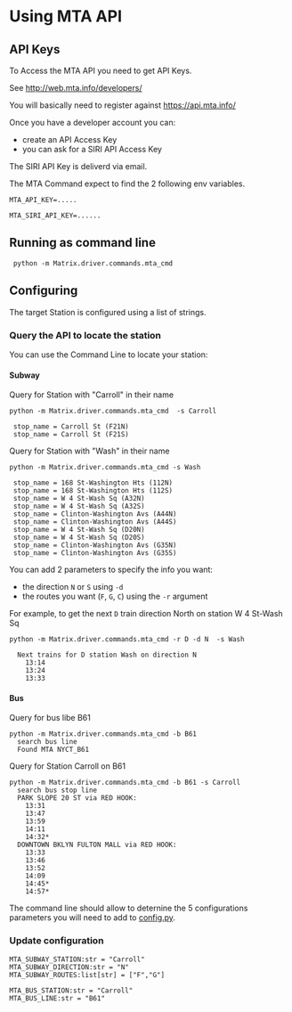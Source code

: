 # Using MTA API

## API Keys

To Access the MTA API you need to get API Keys.

See http://web.mta.info/developers/

You will basically need to register against https://api.mta.info/

Once you have a developer account you can:

 - create an API Access Key
 - you can ask for a SIRI API Access Key

The SIRI API Key is deliverd via email.

The MTA Command expect to find the 2 following env variables.

    MTA_API_KEY=.....

    MTA_SIRI_API_KEY=......

## Running as command line

     python -m Matrix.driver.commands.mta_cmd

## Configuring

The target Station is configured using a list of strings.

### Query the API to locate the station

You can use the Command Line to locate your station:

#### Subway 

Query for Station with "Carroll" in their name

    python -m Matrix.driver.commands.mta_cmd  -s Carroll

     stop_name = Carroll St (F21N)
     stop_name = Carroll St (F21S)

Query for Station with "Wash" in their name

    python -m Matrix.driver.commands.mta_cmd -s Wash

     stop_name = 168 St-Washington Hts (112N)
     stop_name = 168 St-Washington Hts (112S)
     stop_name = W 4 St-Wash Sq (A32N)
     stop_name = W 4 St-Wash Sq (A32S)
     stop_name = Clinton-Washington Avs (A44N)
     stop_name = Clinton-Washington Avs (A44S)
     stop_name = W 4 St-Wash Sq (D20N)
     stop_name = W 4 St-Wash Sq (D20S)
     stop_name = Clinton-Washington Avs (G35N)
     stop_name = Clinton-Washington Avs (G35S)

You can add 2 parameters to specify the info you want:

 - the direction `N` or `S` using `-d`
 - the routes you want (`F`, `G`, `C`) using the `-r` argument


For example, to get the next `D` train direction North on station W 4 St-Wash Sq

    python -m Matrix.driver.commands.mta_cmd -r D -d N  -s Wash

      Next trains for D station Wash on direction N
        13:14
        13:24
        13:33

#### Bus

Query for bus libe B61

    python -m Matrix.driver.commands.mta_cmd -b B61
      search bus line
      Found MTA NYCT_B61

Query for Station Carroll on B61

    python -m Matrix.driver.commands.mta_cmd -b B61 -s Carroll
      search bus stop line
      PARK SLOPE 20 ST via RED HOOK:
        13:31
        13:47
        13:59
        14:11
        14:32*
      DOWNTOWN BKLYN FULTON MALL via RED HOOK:
        13:33
        13:46
        13:52
        14:09
        14:45*
        14:57*

The command line should allow to deternine the 5 configurations parameters you will need to add to [config.py](../../../config.py).

### Update configuration


    MTA_SUBWAY_STATION:str = "Carroll"
    MTA_SUBWAY_DIRECTION:str = "N"
    MTA_SUBWAY_ROUTES:list[str] = ["F","G"]

    MTA_BUS_STATION:str = "Carroll"
    MTA_BUS_LINE:str = "B61"

